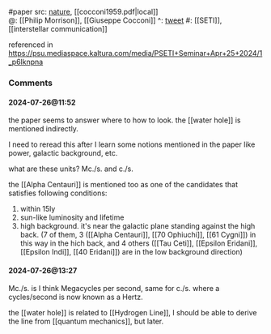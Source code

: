#paper 
src: [nature](https://www.nature.com/articles/184844a0), [[cocconi1959.pdf|local]]  
@: [[Philip Morrison]], [[Giuseppe Cocconi]] 
^: [tweet](https://twitter.com/drric_physics/status/1771492118516891845) 
#: [[SETI]], [[interstellar communication]] 

referenced in https://psu.mediaspace.kaltura.com/media/PSETI+Seminar+Apr+25+2024/1_p6lknpna 

### Comments
#### 2024-07-26@11:52
the paper seems to answer where to how to look. the [[water hole]] is mentioned indirectly.

I need to reread this after I learn some notions mentioned in the paper like power, galactic 
background, etc.

what are these units? Mc./s. and c./s.

the [[Alpha Centauri]] is mentioned too as one of the candidates that satisfies following conditions:
1. within 15ly 
2. sun-like luminosity and lifetime 
3. high background. it's near the galactic plane standing against the high back.
(7 of them, 3 ([[Alpha Centauri]], [[70 Ophiuchi]], [[61 Cygni]]) in this way in the hich back, and 4 others ([[Tau Ceti]], [[Epsilon Eridani]], [[Epsilon Indi]], [[40 Eridani]]) are in the low background direction)
#### 2024-07-26@13:27
Mc./s. is I think Megacycles per second, same for c./s. where a cycles/second is now known as a Hertz.

the [[water hole]] is related to [[Hydrogen Line]], I should be able to derive the line from [[quantum mechanics]], but later.

